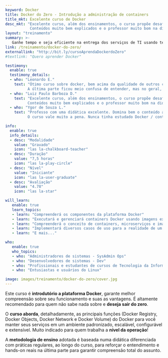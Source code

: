 ```yaml
---
keyword: Docker
title: Docker do Zero - Introdução a administração de containers
title_mkt: Excelente curso de Docker
desc_mkt: "Excelente curso, além dos ensinamentos, o curso propõe desafios no qual engrandece o aprendizado.
           Conteúdos muito bem explicados e o professor muito bom na didática - Luiz Paulo Barboza D."
layout: "treinamento"
summary: >-
   Ganhe tempo e seja eficiente na entrega dos serviços de TI usando tecnologia de containers
link: /treinamento/docker-do-zero/
externallink: "http://bit.ly/cursoAprendaDockerdoZero"
#textlink: "Quero aprender Docker"

testimony:
  enable: true
  testimony_details:
  - who: "Leonardo E."
    text: "Ótimo curso sobre docker, bem acima da qualidade de outros cursos encontrados na plataforma. 
          A última parte ficou meio confusa de entender, mas no geral, esse curso vale muito a pena."
  - who: "Luiz Paulo Barboza D."
    text: "Excelente curso, além dos ensinamentos, o curso propõe desafios no qual engrandece o aprendizado. 
          Conteúdos muito bem explicados e o professor muito bom na didática"
  - who: "Ygor de Souza L."
    text: "Professo com uma didática excelente. Domina bem o conteúdo abordado.
          O curso vale muito a pena. Nunca tinha estudado Docker / containers e o curso me deu uma visão ampla sobre o assunto."

info:
  enable: true
  info_details:
  - desc: "Modalidade"
    value: "Gravado"
    icon: "las la-chalkboard-teacher"
  - desc: "Duração"
    value: "7,5 horas"
    icon: "las la-play-circle"
  - desc: "Nível"
    value: "Iniciante"
    icon: "las la-user-graduate"
  - desc: "Avaliação"
    value: "4.78"
    icon: "las la-star"

will_learn:
   enable: true
   learn_topics:
   - learn: "Compreenderá os componentes da plataforma Docker"
   - learn: "Executará e gerenciará containers Docker usando imagens existentes"
   - learn: "Compreenderá o conceito de containers, microserviços e imagens"
   - learn: "Implementará diversos casos de uso para a realidade de um profissional de TI"
   - learn: "E mais..."

who:
   enable: true
   who_topics:
   - who: "Administradores de sistemas - SysAdmin Ops"
   - who: "Desenvolvedores de sistemas - Dev"
   - who: "Profissionais e estudantes de cursos de Tecnologia da Informação"
   - who: "Entusiastas e usuários do Linux"

image: images/treinamento/docker-do-zero/cover.jpg
---
```


Este curso é **introdutório a plataforma Docker**, garante melhor compreensão sobre seu
funcionamento e suas as vantagens. É altamente recomendado para quem não
sabe nada sobre e **deseja sair do zero**.

O **curso aborda**, detalhadamente, as principais funções (Docker Registry,
Docker Objects, Docker Network e Docker Volume) do Docker para você manter seus serviços
em um ambiente padronizado, escalável, configurável e extensível. Muito indicado para quem trabalha a **nível da operação**!

A **metodologia de ensino** adotada é baseada numa didática diferenciada com práticas regulares,
ao longo do curso, para reforçar o entendimento e hands-on reais na última
parte para garantir compreensão total do assunto.

